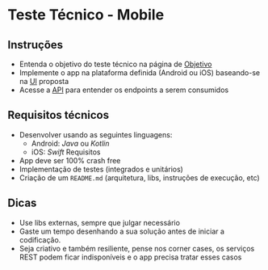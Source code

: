 # Teste Técnico - Mobile

## Instruções

- Entenda o objetivo do teste técnico na página de [Objetivo](objective.md)
- Implemente o app na plataforma definida (Android ou iOS) baseando-se na [UI](ui.md) proposta
- Acesse a [API](api.md) para entender os endpoints a serem consumidos

## Requisitos técnicos
- Desenvolver usando as seguintes linguagens:
  - Android: *Java* ou *Kotlin*
  - iOS: *Swift*
  Requisitos
- App deve ser 100% crash free
- Implementação de testes (integrados e unitários)
- Criação de um `README.md` (arquitetura, libs, instruções de execução, etc)

## Dicas
- Use libs externas, sempre que julgar necessário
- Gaste um tempo desenhando a sua solução antes de iniciar a codificação.
- Seja criativo e também resiliente, pense nos corner cases, os serviços REST podem ficar indisponíveis e o app precisa tratar esses casos
